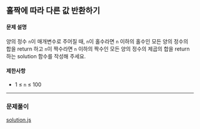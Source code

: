 ## 홀짝에 따라 다른 값 반환하기

#### 문제 설명
양의 정수 `n`이 매개변수로 주어질 때, `n`이 홀수라면 `n` 이하의 홀수인 모든 양의 정수의 합을 return 하고 `n`이 짝수라면 `n` 이하의 짝수인 모든 양의 정수의 제곱의 합을 return 하는 solution 함수를 작성해 주세요.

#### 제한사항
- 1 ≤ `n` ≤ 100

***

### 문제풀이

[solution.js](./solution.js)